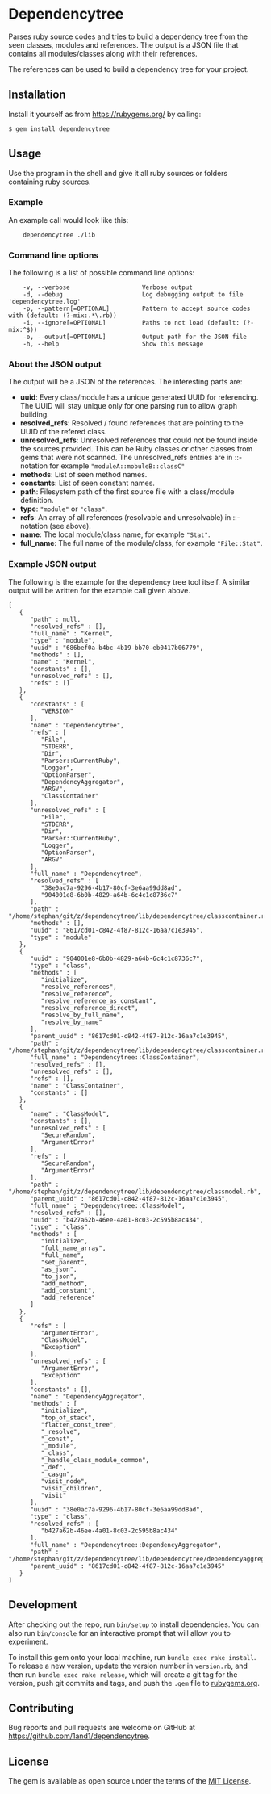 # Dependencytree

Parses ruby source codes and tries to build a dependency tree from the seen classes, modules and references.
The output is a JSON file that contains all modules/classes along with their references.

The references can be used to build a dependency tree for your project.

## Installation

Install it yourself as from https://rubygems.org/ by calling:

    $ gem install dependencytree

## Usage

Use the program in the shell and give it all ruby sources or folders containing ruby sources.

### Example

An example call would look like this:

        dependencytree ./lib

### Command line options

The following is a list of possible command line options:

        -v, --verbose                    Verbose output
        -d, --debug                      Log debugging output to file 'dependencytree.log'
        -p, --pattern[=OPTIONAL]         Pattern to accept source codes with (default: (?-mix:.*\.rb))
        -i, --ignore[=OPTIONAL]          Paths to not load (default: (?-mix:^$))
        -o, --output[=OPTIONAL]          Output path for the JSON file
        -h, --help                       Show this message

### About the JSON output

The output will be a JSON of the references. The interesting parts are:
* **uuid**: Every class/module has a unique generated UUID for referencing. The UUID will stay unique only for one parsing run to allow graph building.
* **resolved_refs**: Resolved / found references that are pointing to the UUID of the refered class.
* **unresolved_refs**: Unresolved references that could not be found inside the sources provided.
  This can be Ruby classes or other classes from gems that were not scanned.
  The unresolved_refs entries are in ::-notation for example `"moduleA::mobuleB::classC"`
* **methods**: List of seen method names.
* **constants**: List of seen constant names.
* **path**: Filesystem path of the first source file with a class/module definition.
* **type**: `"module"` or `"class"`.
* **refs**: An array of all references (resolvable and unresolvable) in ::-notation (see above).
* **name**: The local module/class name, for example `"Stat"`.
* **full_name**: The full name of the module/class, for example `"File::Stat"`.

### Example JSON output

The following is the example for the dependency tree tool itself.
A similar output will be written for the example call given above.

```
[
   {
      "path" : null,
      "resolved_refs" : [],
      "full_name" : "Kernel",
      "type" : "module",
      "uuid" : "686bef0a-b4bc-4b19-bb70-eb0417b06779",
      "methods" : [],
      "name" : "Kernel",
      "constants" : [],
      "unresolved_refs" : [],
      "refs" : []
   },
   {
      "constants" : [
         "VERSION"
      ],
      "name" : "Dependencytree",
      "refs" : [
         "File",
         "STDERR",
         "Dir",
         "Parser::CurrentRuby",
         "Logger",
         "OptionParser",
         "DependencyAggregator",
         "ARGV",
         "ClassContainer"
      ],
      "unresolved_refs" : [
         "File",
         "STDERR",
         "Dir",
         "Parser::CurrentRuby",
         "Logger",
         "OptionParser",
         "ARGV"
      ],
      "full_name" : "Dependencytree",
      "resolved_refs" : [
         "38e0ac7a-9296-4b17-80cf-3e6aa99dd8ad",
         "904001e8-6b0b-4829-a64b-6c4c1c8736c7"
      ],
      "path" : "/home/stephan/git/z/dependencytree/lib/dependencytree/classcontainer.rb",
      "methods" : [],
      "uuid" : "8617cd01-c842-4f87-812c-16aa7c1e3945",
      "type" : "module"
   },
   {
      "uuid" : "904001e8-6b0b-4829-a64b-6c4c1c8736c7",
      "type" : "class",
      "methods" : [
         "initialize",
         "resolve_references",
         "resolve_reference",
         "resolve_reference_as_constant",
         "resolve_reference_direct",
         "resolve_by_full_name",
         "resolve_by_name"
      ],
      "parent_uuid" : "8617cd01-c842-4f87-812c-16aa7c1e3945",
      "path" : "/home/stephan/git/z/dependencytree/lib/dependencytree/classcontainer.rb",
      "full_name" : "Dependencytree::ClassContainer",
      "resolved_refs" : [],
      "unresolved_refs" : [],
      "refs" : [],
      "name" : "ClassContainer",
      "constants" : []
   },
   {
      "name" : "ClassModel",
      "constants" : [],
      "unresolved_refs" : [
         "SecureRandom",
         "ArgumentError"
      ],
      "refs" : [
         "SecureRandom",
         "ArgumentError"
      ],
      "path" : "/home/stephan/git/z/dependencytree/lib/dependencytree/classmodel.rb",
      "parent_uuid" : "8617cd01-c842-4f87-812c-16aa7c1e3945",
      "full_name" : "Dependencytree::ClassModel",
      "resolved_refs" : [],
      "uuid" : "b427a62b-46ee-4a01-8c03-2c595b8ac434",
      "type" : "class",
      "methods" : [
         "initialize",
         "full_name_array",
         "full_name",
         "set_parent",
         "as_json",
         "to_json",
         "add_method",
         "add_constant",
         "add_reference"
      ]
   },
   {
      "refs" : [
         "ArgumentError",
         "ClassModel",
         "Exception"
      ],
      "unresolved_refs" : [
         "ArgumentError",
         "Exception"
      ],
      "constants" : [],
      "name" : "DependencyAggregator",
      "methods" : [
         "initialize",
         "top_of_stack",
         "flatten_const_tree",
         "_resolve",
         "_const",
         "_module",
         "_class",
         "_handle_class_module_common",
         "_def",
         "_casgn",
         "visit_node",
         "visit_children",
         "visit"
      ],
      "uuid" : "38e0ac7a-9296-4b17-80cf-3e6aa99dd8ad",
      "type" : "class",
      "resolved_refs" : [
         "b427a62b-46ee-4a01-8c03-2c595b8ac434"
      ],
      "full_name" : "Dependencytree::DependencyAggregator",
      "path" : "/home/stephan/git/z/dependencytree/lib/dependencytree/dependencyaggregator.rb",
      "parent_uuid" : "8617cd01-c842-4f87-812c-16aa7c1e3945"
   }
]
```

## Development

After checking out the repo, run `bin/setup` to install dependencies. You can also run `bin/console` for an interactive prompt that will allow you to experiment.

To install this gem onto your local machine, run `bundle exec rake install`. To release a new version, update the version number in `version.rb`, and then run `bundle exec rake release`, which will create a git tag for the version, push git commits and tags, and push the `.gem` file to [rubygems.org](https://rubygems.org).

## Contributing

Bug reports and pull requests are welcome on GitHub at https://github.com/1and1/dependencytree.

## License

The gem is available as open source under the terms of the [MIT License](http://opensource.org/licenses/MIT).
